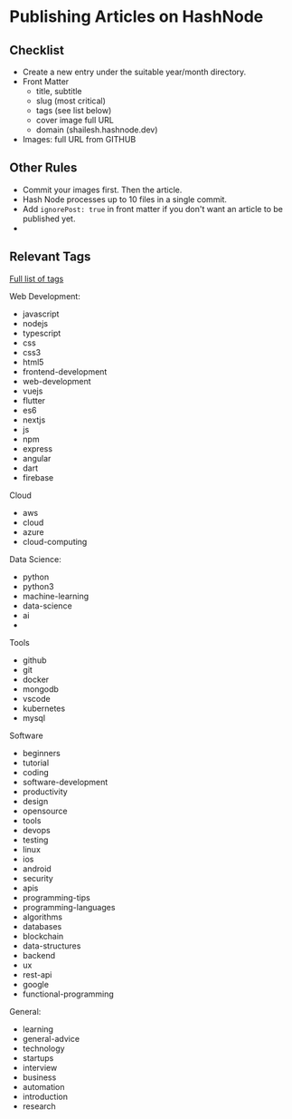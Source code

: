 # Publishing Articles on HashNode

## Checklist


* Create a new entry under the suitable year/month directory.
* Front Matter
  * title, subtitle
  * slug (most critical)
  * tags (see list below)
  * cover image full URL
  * domain (shailesh.hashnode.dev)
* Images: full URL from GITHUB


## Other Rules

* Commit your images first. Then the article.
* Hash Node processes up to 10 files in a single commit.
* Add `ignorePost: true` in front matter if you don't want an
  article to be published yet.
* 
    

## Relevant Tags


[Full list of tags](https://github.com/Hashnode/support/blob/main/misc/tags.json)

Web Development:

- javascript
- nodejs
- typescript
- css
- css3
- html5
- frontend-development
- web-development
- vuejs
- flutter
- es6
- nextjs
- js
- npm
- express
- angular
- dart
- firebase

Cloud
- aws
- cloud
- azure
- cloud-computing

Data Science:

- python
- python3
- machine-learning
- data-science
- ai
- 

Tools
- github
- git
- docker
- mongodb
- vscode
- kubernetes
- mysql


Software
- beginners
- tutorial
- coding
- software-development
- productivity
- design
- opensource
- tools
- devops
- testing
- linux
- ios
- android
- security
- apis
- programming-tips
- programming-languages
- algorithms
- databases
- blockchain
- data-structures
- backend
- ux
- rest-api
- google
- functional-programming

General: 
- learning
- general-advice
- technology
- startups
- interview
- business
- automation
- introduction
- research